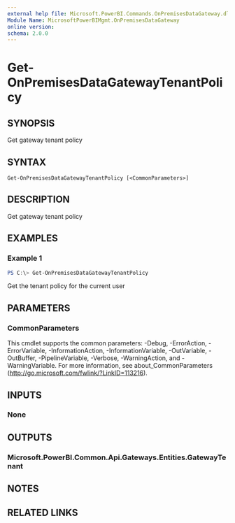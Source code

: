 ```yaml
---
external help file: Microsoft.PowerBI.Commands.OnPremisesDataGateway.dll-Help.xml
Module Name: MicrosoftPowerBIMgmt.OnPremisesDataGateway
online version:
schema: 2.0.0
---
```


# Get-OnPremisesDataGatewayTenantPolicy

## SYNOPSIS
Get gateway tenant policy

## SYNTAX

```
Get-OnPremisesDataGatewayTenantPolicy [<CommonParameters>]
```

## DESCRIPTION
Get gateway tenant policy

## EXAMPLES

### Example 1
```powershell
PS C:\> Get-OnPremisesDataGatewayTenantPolicy
```

Get the tenant policy for the current user

## PARAMETERS

### CommonParameters
This cmdlet supports the common parameters: -Debug, -ErrorAction, -ErrorVariable, -InformationAction, -InformationVariable, -OutVariable, -OutBuffer, -PipelineVariable, -Verbose, -WarningAction, and -WarningVariable. For more information, see about_CommonParameters (http://go.microsoft.com/fwlink/?LinkID=113216).

## INPUTS

### None

## OUTPUTS

### Microsoft.PowerBI.Common.Api.Gateways.Entities.GatewayTenant

## NOTES

## RELATED LINKS
